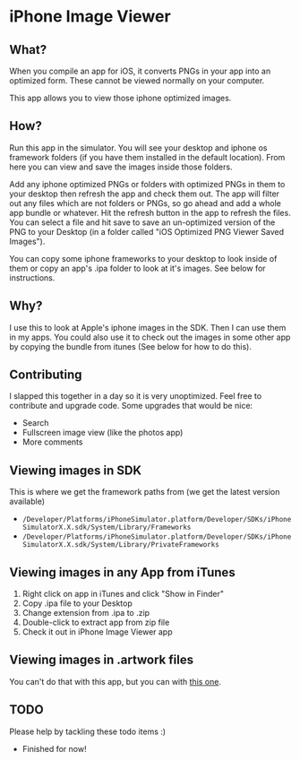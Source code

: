 iPhone Image Viewer
===================

What?
-----

When you compile an app for iOS, it converts PNGs in your app into an optimized form. These cannot be viewed normally on your computer.

This app allows you to view those iphone optimized images.


How?
----

Run this app in the simulator. You will see your desktop and iphone os framework folders (if you have them installed in the default location). From here you can view and save the images inside those folders.

Add any iphone optimized PNGs or folders with optimized PNGs in them to your desktop then refresh the app and check them out. The app will filter out any files which are not folders or PNGs, so go ahead and add a whole app bundle or whatever. Hit the refresh button in the app to refresh the files. You can select a file and hit save to save an un-optimized version of the PNG to your Desktop (in a folder called "iOS Optimized PNG Viewer Saved Images").

You can copy some iphone frameworks to your desktop to look inside of them or copy an app's .ipa folder to look at it's images. See below for instructions.


Why?
----

I use this to look at Apple's iphone images in the SDK. Then I can use them in my apps. You could also use it to check out the images in some other app by copying the bundle from itunes (See below for how to do this).


Contributing
------------

I slapped this together in a day so it is very unoptimized. Feel free to contribute and upgrade code. Some upgrades that would be nice:

* Search
* Fullscreen image view (like the photos app)
* More comments



Viewing images in SDK
---------------------

This is where we get the framework paths from (we get the latest version available)

* `/Developer/Platforms/iPhoneSimulator.platform/Developer/SDKs/iPhoneSimulatorX.X.sdk/System/Library/Frameworks`
* `/Developer/Platforms/iPhoneSimulator.platform/Developer/SDKs/iPhoneSimulatorX.X.sdk/System/Library/PrivateFrameworks`


Viewing images in any App from iTunes
---------------------------------

1. Right click on app in iTunes and click "Show in Finder"
2. Copy .ipa file to your Desktop
3. Change extension from .ipa to .zip
4. Double-click to extract app from zip file
5. Check it out in iPhone Image Viewer app


Viewing images in .artwork files
--------------------------------

You can't do that with this app, but you can with [this one](http://github.com/0xced/UIKit-Artwork-Extractor).

TODO
----

Please help by tackling these todo items :)

* Finished for now!